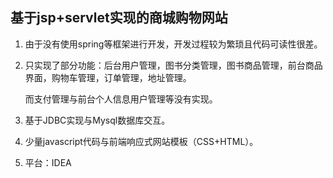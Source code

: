 ## 基于jsp+servlet实现的商城购物网站

1. 由于没有使用spring等框架进行开发，开发过程较为繁琐且代码可读性很差。

2. 只实现了部分功能：后台用户管理，图书分类管理，图书商品管理，前台商品界面，购物车管理，订单管理，地址管理。

   而支付管理与前台个人信息用户管理等没有实现。

3. 基于JDBC实现与Mysql数据库交互。

4. 少量javascript代码与前端响应式网站模板（CSS+HTML）。

5. 平台：IDEA 